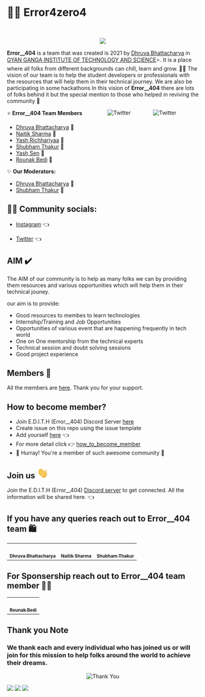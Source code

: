 # 👨‍🎓 Error4zero4 

<br>
<p align="center">
  <img align="top" src="https://user-images.githubusercontent.com/71749153/145678444-40650a1b-c382-463b-bc22-df28c6f9c262.gif">

**Error__404** is a team that was created is 2021 by [Dhruva Bhattacharya](https://github.com/dhruvaop) in [GYAN GANGA INSTITUTE OF TECHNOLOGY AND SCIENCE](https://ggits.org)⭐. It is a place where all folks from different backgrounds can chill, learn and grow. 👨‍🎓
The vision of our team is to help the student developers or professionals with the resources that will help them in their technical journey. We are also be participating in some hackathons In this vision of **Error__404** there are lots of folks behind it but the special mention to those who helped in reviving the community 👨‍

<a href="https://www.instagram.com/error_4zero4/" target="_blank"><img src="https://upload.wikimedia.org/wikipedia/commons/thumb/e/e7/Instagram_logo_2016.svg/768px-Instagram_logo_2016.svg.png" height="120px" width="120px" alt="Twitter" align="right"></a>
<a href="https://www.twitter.com/error404ggits" target="_blank"><img src="https://cdn2.iconfinder.com/data/icons/social-media-2199/64/social_media_isometric_6-twitter-512.png" height="120px" width="120px" alt="Twitter" align="right"></a>

⭐ **Error__404 Team Members**

-   [Dhruva Bhattacharya](https://github.com/dhruvaop) 💬
-   [Naitik Sharma](https://github.com/Naitik234) 💬
-   [Yash Richhariyaa](https://github.com/yashrichhariyaa) 💬
-   [Shubham Thakur](https://github.com/shubham-31-thakur) 💬
-   [Yash Sen](https://github.com/yash31-sen) 💬
-   [Rounak Bedi](https://github.com/Rounakbedi) 💬


✨ **Our Moderators:**
  
-   [Dhruva Bhattacharya](https://github.com/dhruvaop) 💬
-   [Shubham Thakur](https://github.com/shubham-31-thakur) 💬



## 👨‍🎓 Community socials:
   
-   [Instagram](https://www.instagram.com/error__4zero4/) 👈
  
-   [Twitter](https://www.twitter.com/error404ggits) 👈

## AIM ✔️

The AIM of our community is to help as many folks we can by providing them resources and various opportunities which will help them in their technical jouney.

our aim is to provide:

-   Good resources to membes to learn technologies
-   Internship/Training and Job Opportunities
-   Opportunities of various event that are happening frequently in tech world
-   One on One mentorship from the technical experts
-   Technical session and doubt solving sessions
-   Good project experience

## Members 👨‍

All the members are [here](https://github.com/Error4zero4/.github/blob/main/MEMBERS.md). Thank you for your support.

## How to become member?

-   Join E.D.I.T.H (Error__404) Discord Server [here](https://discord.gg/j9WeNgaPpC)
-   Create issue on this repo using the issue template
-   Add yourself [here](https://github.com/Error4zero4/.github/blob/main/MEMBERS.md) 👈
-   For more detail click 👉 [how_to_become_member](https://github.com/Error4zero4/.github/blob/main/how_to_become_member.md)
-   🎊 Hurray! You're a member of such awesome community 🎉

## Join us <img src="https://raw.githubusercontent.com/ABSphreak/ABSphreak/master/gifs/Hi.gif" width="30px">

Join the E.D.I.T.H (Error__404) [Discord server](https://discord.gg/j9WeNgaPpC) to get connected. All the information will be shared here. 👈

<!--   Add members data here -->

## If you have any queries reach out to Error__404 team 🛍️

<table>
  <tr>
    <td align="center"><a href="https://github.com/dhruvaop"><img src="https://avatars.githubusercontent.com/u/71749153?s=400&u=84276919c34e11f26f280384ea412a2433ffb3a2&v=4" width="100px;" alt=""/><br /><sub><b>Dhruva Bhattacharya</b></sub></a></td>
    <td align="center"><a href="https://github.com/Naitik234"><img src="https://avatars.githubusercontent.com/u/73165529?v=4" width="100px;" alt=""/><br /><sub><b>Naitik Sharma</b></sub></a></td>
     <td align="center"><a href="https://github.com/shubham-31-thakur"><img src="https://avatars.githubusercontent.com/u/84236393?v=4" width="100px;" alt=""/><br /><sub><b>Shubham Thakur</b></sub></a></td>
    

  </tr>
</table>

## For Sponsership reach out to Error__404 team member 👨‍🎓
<table>
  <tr>
 <td align="center"><a href="https://github.com/Rounakbedi"><img src="https://avatars.githubusercontent.com/u/83304523?v=4" width="100px;" alt=""/><br /><sub><b>Rounak Bedi</b></sub></a></td>
    </tr>
      </table>
   

## Thank you Note

### We thank each and every individual who has joined us or will join for this mission to help folks around the world to achieve their dreams.

<p align="center">
  <img alt="Thank You" width="250px" src="https://user-images.githubusercontent.com/71749153/145679154-f8afe5b8-7034-44af-b354-9dccc614868e.gif">
   <br>


<!-- badges here -->

![](https://img.shields.io/github/repo-size/Error4zero4/Welcome-to-error-404-/)
<img src="https://visitor-badge.laobi.icu/badge?page_id=Error4zero4">
<img src="https://badges.frapsoft.com/os/v1/open-source.svg?v=103">
